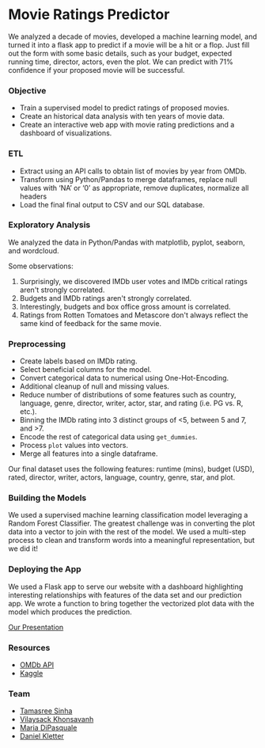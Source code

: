 # Movie Ratings Predictor

We analyzed a decade of movies, developed a machine learning model, and turned it into a flask app to predict if a movie will be a hit or a flop. Just fill out the form with some basic details, such as your budget, expected running time, director, actors, even the plot. We can predict with 71% confidence if your proposed movie will be successful.

### Objective
* Train a supervised model to predict ratings of proposed movies. 
* Create an historical data analysis with ten years of movie data.
* Create an interactive web app with movie rating predictions and a dashboard of visualizations.


### ETL
* Extract using an API calls to obtain list of movies by year from OMDb.
* Transform using Python/Pandas to merge dataframes, replace null values with ‘NA’ or ‘0’ as appropriate, remove duplicates, normalize all headers
* Load the final final output to CSV and our SQL database.

### Exploratory Analysis
We analyzed the data in Python/Pandas with matplotlib, pyplot, seaborn, and wordcloud.

Some observations:
1. Surprisingly, we discovered IMDb user votes and IMDb critical ratings aren't strongly correlated.
2. Budgets and IMDb ratings aren't strongly correlated.
3. Interestingly, budgets and box office gross amount is correlated.
4. Ratings from Rotten Tomatoes and Metascore don't always reflect the same kind of feedback for the same movie.

### Preprocessing
* Create labels based on IMDb rating.
* Select beneficial columns for the model.
* Convert categorical data to numerical using One-Hot-Encoding.
* Additional cleanup of null and missing values.
* Reduce number of distributions of some features such as country, language, genre, director, writer, actor, star, and rating (i.e. PG vs. R, etc.).
* Binning the IMDb rating into 3 distinct groups of <5, between 5 and 7, and >7.
* Encode the rest of categorical data using `get_dummies`.
* Process `plot` values into vectors.
* Merge all features into a single dataframe.

Our final dataset uses the following features: runtime (mins), budget (USD), rated, director, writer, actors, language, country, genre, star, and plot.

### Building the Models
We used a supervised machine learning classification model leveraging a Random Forest Classifier. The greatest challenge was in converting the plot data into a vector to join with the rest of the model. We used a multi-step process to clean and transform words into a meaningful representation, but we did it!

### Deploying the App
We used a Flask app to serve our website with a dashboard highlighting interesting relationships with features of the data set and our prediction app. We wrote a function to bring together the vectorized plot data with the model which produces the prediction.

[Our Presentation](https://docs.google.com/presentation/d/1pIVyzZgfz74ZjjOsThbbvJReoxf9x3Ym12RAgRuAm8w/edit#slide=id.g112884da369_0_405)

### Resources
* [OMDb API](http://www.omdbapi.com)
* [Kaggle](https://www.kaggle.com/danielgrijalvas/movies)

### Team
* [Tamasree Sinha](https://github.com/tamasree)
* [Vilaysack Khonsavanh](https://github.com/KeSavanh)
* [Maria DiPasquale](https://github.com/edipasq)
* [Daniel Kletter](https://github.com/dkletter)


